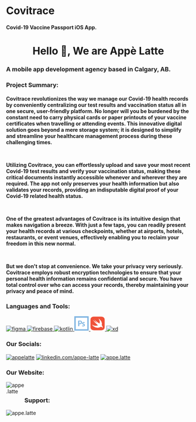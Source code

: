 # Covitrace
<h4>Covid-19 Vaccine Passport iOS App.</h4>

<h1 align="center">Hello 👋, We are Appè Latte</h1>
<h3 align="left">A mobile app development agency based in Calgary, AB.</h3>

<h3 align="left">Project Summary:</h3>
<h4 align="left">  
<p> Covitrace revolutionizes the way we manage our Covid-19 health records by conveniently centralizing our test results and vaccination status all in one secure, user-friendly platform. No longer will you be burdened by the constant need to carry physical cards or paper printouts of your vaccine certificates when travelling or attending events. This innovative digital solution goes beyond a mere storage system; it is designed to simplify and streamline your healthcare management process during these challenging times. </p>
<br/>
<p>Utilizing Covitrace, you can effortlessly upload and save your most recent Covid-19 test results and verify your vaccination status, making these critical documents instantly accessible whenever and wherever they are required. The app not only preserves your health information but also validates your records, providing an indisputable digital proof of your Covid-19 related health status.</p>
<br/>
<p>One of the greatest advantages of Covitrace is its intuitive design that makes navigation a breeze. With just a few taps, you can readily present your health records at various checkpoints, whether at airports, hotels, restaurants, or event venues, effectively enabling you to reclaim your freedom in this new normal.</p>
<br/>
<p>But we don't stop at convenience. We take your privacy very seriously. Covitrace employs robust encryption technologies to ensure that your personal health information remains confidential and secure. You have total control over who can access your records, thereby maintaining your privacy and peace of mind.</p>
</h4>

<h3 align="left">Languages and Tools:</h3>
<p align="left"> <a href="https://www.figma.com/" target="_blank" rel="noreferrer"> <img src="https://www.vectorlogo.zone/logos/figma/figma-icon.svg" alt="figma" width="40" height="40"/> </a> <a href="https://firebase.google.com/" target="_blank" rel="noreferrer"> <img src="https://www.vectorlogo.zone/logos/firebase/firebase-icon.svg" alt="firebase" width="40" height="40"/> </a> <a href="https://kotlinlang.org" target="_blank" rel="noreferrer"> <img src="https://www.vectorlogo.zone/logos/kotlinlang/kotlinlang-icon.svg" alt="kotlin" width="40" height="40"/> </a> <a href="https://www.photoshop.com/en" target="_blank" rel="noreferrer"> <img src="https://raw.githubusercontent.com/devicons/devicon/master/icons/photoshop/photoshop-line.svg" alt="photoshop" width="40" height="40"/> </a> <a href="https://www.python.org" target="_blank" rel="noreferrer"> <a href="https://developer.apple.com/swift/" target="_blank" rel="noreferrer"> <img src="https://raw.githubusercontent.com/devicons/devicon/master/icons/swift/swift-original.svg" alt="swift" width="40" height="40"/> </a> <a href="https://www.adobe.com/products/xd.html" target="_blank" rel="noreferrer"> <img src="https://cdn.worldvectorlogo.com/logos/adobe-xd.svg" alt="xd" width="40" height="40"/> </a> 
</p>

<h3 align="left">Our Socials:</h3>
<p align="left">
<a href="https://twitter.com/appelatte" target="blank"><img align="center" src="https://raw.githubusercontent.com/rahuldkjain/github-profile-readme-generator/master/src/images/icons/Social/twitter.svg" alt="appelatte" height="30" width="40" /></a>
<a href="https://linkedin.com/in/linkedin.com/appe-latte" target="blank"><img align="center" src="https://raw.githubusercontent.com/rahuldkjain/github-profile-readme-generator/master/src/images/icons/Social/linked-in-alt.svg" alt="linkedin.com/appe-latte" height="30" width="40" /></a>
<a href="https://instagram.com/appe.latte" target="blank"><img align="center" src="https://raw.githubusercontent.com/rahuldkjain/github-profile-readme-generator/master/src/images/icons/Social/instagram.svg" alt="appe.latte" height="30" width="40" /></a>
</p>

<h3 align="left">Our Website:</h3>
<p><a href="https://www.appe-latte.ca" target="_blank"> <img align="left" src="https://www.appe-latte.ca/assets/imgs/logo.png" height="50" width="50" alt="appe.latte" /></a></p>
<br/>
<h3 align="left">Support:</h3>
<p><a href="https://www.buymeacoffee.com/appe.latte"> <img align="left" src="https://cdn.buymeacoffee.com/buttons/v2/default-yellow.png" height="50" width="210" alt="appe.latte" /></a></p><br><br>
